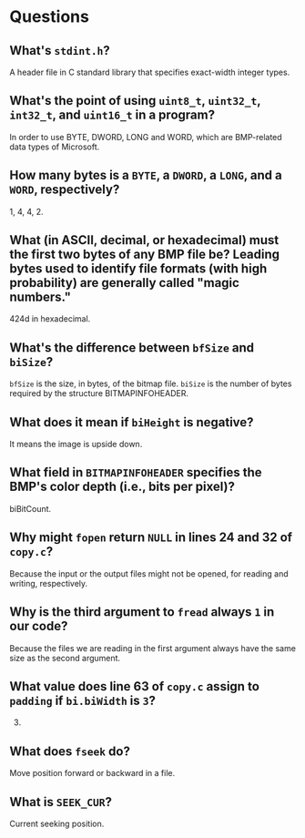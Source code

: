 # Questions

## What's `stdint.h`?

A header file in C standard library that specifies exact-width integer types.

## What's the point of using `uint8_t`, `uint32_t`, `int32_t`, and `uint16_t` in a program?

In order to use BYTE, DWORD, LONG and WORD, which are BMP-related data types of Microsoft.

## How many bytes is a `BYTE`, a `DWORD`, a `LONG`, and a `WORD`, respectively?

1, 4, 4, 2.

## What (in ASCII, decimal, or hexadecimal) must the first two bytes of any BMP file be? Leading bytes used to identify file formats (with high probability) are generally called "magic numbers."

424d in hexadecimal.

## What's the difference between `bfSize` and `biSize`?

`bfSize` is the size, in bytes, of the bitmap file.
`biSize` is the number of bytes required by the structure BITMAPINFOHEADER.

## What does it mean if `biHeight` is negative?

It means the image is upside down.

## What field in `BITMAPINFOHEADER` specifies the BMP's color depth (i.e., bits per pixel)?

biBitCount.

## Why might `fopen` return `NULL` in lines 24 and 32 of `copy.c`?

Because the input or the output files might not be opened,
for reading and writing, respectively.

## Why is the third argument to `fread` always `1` in our code?

Because the files we are reading in the first argument
always have the same size as the second argument.

## What value does line 63 of `copy.c` assign to `padding` if `bi.biWidth` is `3`?

3.

## What does `fseek` do?

Move position forward or backward in a file.

## What is `SEEK_CUR`?

Current seeking position.
